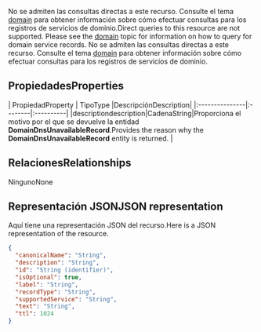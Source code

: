 <span data-ttu-id="ab3b8-p102">No se admiten las consultas directas a este recurso. Consulte el tema [domain](domain.md) para obtener información sobre cómo efectuar consultas para los registros de servicios de dominio.</span><span class="sxs-lookup"><span data-stu-id="ab3b8-p102">Direct queries to this resource are not supported. Please see the [domain](domain.md) topic for information on how to query for domain service records.</span></span>
No se admiten las consultas directas a este recurso. Consulte el tema [domain](domain.md) para obtener información sobre cómo efectuar consultas para los registros de servicios de dominio.

## <span data-ttu-id="ab3b8-109">Propiedades</span><span class="sxs-lookup"><span data-stu-id="ab3b8-109">Properties</span></span>
<a id="properties" class="xliff"></a>
| <span data-ttu-id="ab3b8-110">Propiedad</span><span class="sxs-lookup"><span data-stu-id="ab3b8-110">Property</span></span>     | <span data-ttu-id="ab3b8-111">Tipo</span><span class="sxs-lookup"><span data-stu-id="ab3b8-111">Type</span></span>   |<span data-ttu-id="ab3b8-112">Descripción</span><span class="sxs-lookup"><span data-stu-id="ab3b8-112">Description</span></span>|
|:---------------|:--------|:----------|
|<span data-ttu-id="ab3b8-113">description</span><span class="sxs-lookup"><span data-stu-id="ab3b8-113">description</span></span>|<span data-ttu-id="ab3b8-114">Cadena</span><span class="sxs-lookup"><span data-stu-id="ab3b8-114">String</span></span>|<span data-ttu-id="ab3b8-115">Proporciona el motivo por el que se devuelve la entidad **DomainDnsUnavailableRecord**.</span><span class="sxs-lookup"><span data-stu-id="ab3b8-115">Provides the reason why the **DomainDnsUnavailableRecord** entity is returned.</span></span> |

## <span data-ttu-id="ab3b8-116">Relaciones</span><span class="sxs-lookup"><span data-stu-id="ab3b8-116">Relationships</span></span>
<a id="relationships" class="xliff"></a>
<span data-ttu-id="ab3b8-117">Ninguno</span><span class="sxs-lookup"><span data-stu-id="ab3b8-117">None</span></span>

## <span data-ttu-id="ab3b8-118">Representación JSON</span><span class="sxs-lookup"><span data-stu-id="ab3b8-118">JSON representation</span></span>
<a id="json-representation" class="xliff"></a>
<span data-ttu-id="ab3b8-119">Aquí tiene una representación JSON del recurso.</span><span class="sxs-lookup"><span data-stu-id="ab3b8-119">Here is a JSON representation of the resource.</span></span>

<!-- {
  "blockType": "resource",
  "optionalProperties": [

  ],
  "@odata.type": "microsoft.graph.domainDnsUnavailableRecord"
}-->

```json
{
  "canonicalName": "String",
  "description": "String",
  "id": "String (identifier)",
  "isOptional": true,
  "label": "String",
  "recordType": "String",
  "supportedService": "String",
  "text": "String",
  "ttl": 1024
}

```

<!-- uuid: 8fcb5dbc-d5aa-4681-8e31-b001d5168d79
2015-10-25 14:57:30 UTC -->
<!-- {
  "type": "#page.annotation",
  "description": "domainDnsUnavailableRecord resource",
  "keywords": "",
  "section": "documentation",
  "tocPath": ""
}-->